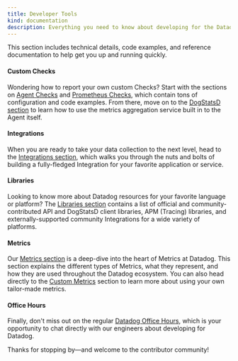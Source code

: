 ```yaml
---
title: Developer Tools
kind: documentation
description: Everything you need to know about developing for the Datadog platform, including config and code examples, and a ton of reference material.
---
```


This section includes technical details, code examples, and reference documentation to help get you up and running quickly.

#### Custom Checks

Wondering how to report your own custom Checks? Start with the sections on [Agent Checks][1] and [Prometheus Checks][2], which contain tons of configuration and code examples. From there, move on to the [DogStatsD section][3] to learn how to use the metrics aggregation service built in to the Agent itself.

#### Integrations

When you are ready to take your data collection to the next level, head to the [Integrations section][4], which walks you through the nuts and bolts of building a fully-fledged Integration for your favorite application or service.

#### Libraries

Looking to know more about Datadog resources for your favorite language or platform? The [Libraries section][5] contains a list of official and community-contributed API and DogStatsD client libraries, APM (Tracing) libraries, and externally-supported community Integrations for a wide variety of platforms.

#### Metrics

Our [Metrics section][6] is a deep-dive into the heart of Metrics at Datadog. This section explains the different types of Metrics, what they represent, and how they are used throughout the Datadog ecosystem. You can also head directly to the [Custom Metrics][8] section to learn more about using your own tailor-made metrics.

#### Office Hours

Finally, don't miss out on the regular [Datadog Office Hours][7], which is your opportunity to chat directly with our engineers about developing for Datadog.

Thanks for stopping by—and welcome to the contributor community!

[1]: /developers/agent_checks
[2]: /developers/prometheus
[3]: /developers/dogstatsd
[4]: /developers/integrations
[5]: /developers/libraries
[6]: /developers/metrics
[7]: /developers/office_hours
[8]: /developers/metrics/custom_metrics

